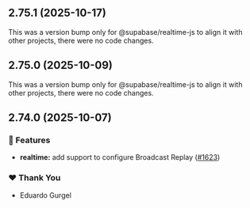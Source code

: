 ## 2.75.1 (2025-10-17)

This was a version bump only for @supabase/realtime-js to align it with other projects, there were no code changes.

## 2.75.0 (2025-10-09)

This was a version bump only for @supabase/realtime-js to align it with other projects, there were no code changes.

## 2.74.0 (2025-10-07)

### 🚀 Features

- **realtime:** add support to configure Broadcast Replay ([#1623](https://github.com/supabase/supabase-js/pull/1623))

### ❤️ Thank You

- Eduardo Gurgel